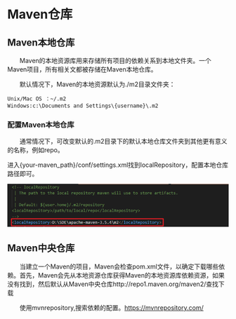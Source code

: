# Maven仓库

## Maven本地仓库

&emsp;&emsp;Maven的本地资源库用来存储所有项目的依赖关系到本地文件夹。一个Maven项目，所有相关文都被存储在Maven本地仓库。

&emsp;&emsp;默认情况下，Maven的本地资源默认为./m2目录文件夹：

    Unix/Mac OS ：~/.m2
    Windows:c:\Documents and Settings\{username}\.m2

### 配置Maven本地仓库

&emsp;&emsp;通常情况下，可改变默认的.m2目录下的默认本地仓库文件夹到其他更有意义的名称，例如repo。

进入{your-maven_path}/conf/settings.xml找到localRepository，配置本地仓库路径即可。

![本地仓库](imgs/本地仓库.png)

## Maven中央仓库

&emsp;&emsp;当建立一个Maven的项目，Maven会检查pom.xml文件，以确定下载哪些依赖。首先，Maven会先从本地资源仓库获得Maven的本地资源库依赖资源，如果没有找到，然后默认从Maven中央仓库http://repo1.maven.org/maven2/查找下载

&emsp;&emsp;使用mvnrepository,搜索依赖的配置。https://mvnrepository.com/
